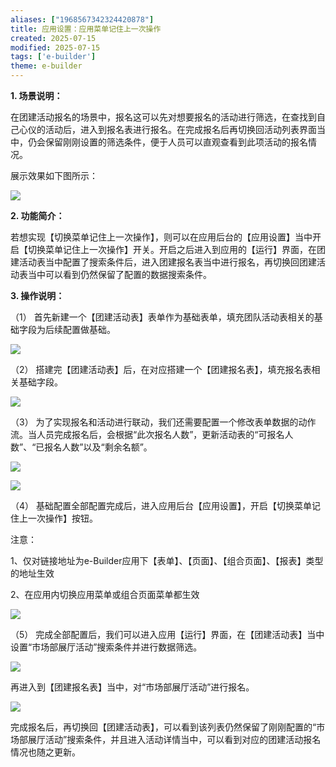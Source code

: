 ```yaml
---
aliases: ["1968567342324420878"]
title: 应用设置：应用菜单记住上一次操作
created: 2025-07-15
modified: 2025-07-15
tags: ['e-builder']
theme: e-builder
---
```


**1. 场景说明：**

在团建活动报名的场景中，报名这可以先对想要报名的活动进行筛选，在查找到自己心仪的活动后，进入到报名表进行报名。在完成报名后再切换回活动列表界面当中，仍会保留刚刚设置的筛选条件，便于人员可以直观查看到此项活动的报名情况。

展示效果如下图所示：

![](https://myhelpdoc.oss-cn-heyuan.aliyuncs.com/mdimages/fd0e9faf839f6dbd88d50f713e4edd67.jpg)

**2. 功能简介：**

若想实现【切换菜单记住上一次操作】，则可以在应用后台的【应用设置】当中开启【切换菜单记住上一次操作】开关。开启之后进入到应用的【运行】界面，在团建活动表当中配置了搜索条件后，进入团建报名表当中进行报名，再切换回团建活动表当中可以看到仍然保留了配置的数据搜索条件。

**3. 操作说明：**

（1） 首先新建一个【团建活动表】表单作为基础表单，填充团队活动表相关的基础字段为后续配置做基础。

![](https://myhelpdoc.oss-cn-heyuan.aliyuncs.com/mdimages/4135f75b63a0de53d89bac8ad619843b.jpg)

（2） 搭建完【团建活动表】后，在对应搭建一个【团建报名表】，填充报名表相关基础字段。

![](https://myhelpdoc.oss-cn-heyuan.aliyuncs.com/mdimages/39640b652194430e94b6a17b9cc07639.jpg)

（3） 为了实现报名和活动进行联动，我们还需要配置一个修改表单数据的动作流。当人员完成报名后，会根据“此次报名人数”，更新活动表的“可报名人数”、“已报名人数”以及“剩余名额”。

![](https://myhelpdoc.oss-cn-heyuan.aliyuncs.com/mdimages/2d72aa749a6772edec5ae21835ac3779.jpg)

![](https://myhelpdoc.oss-cn-heyuan.aliyuncs.com/mdimages/0263c5c43e7d4c0fe704223b7d90264f.jpg)

（4） 基础配置全部配置完成后，进入应用后台【应用设置】，开启【切换菜单记住上一次操作】按钮。

注意：

1、仅对链接地址为e-Builder应用下【表单】、【页面】、【组合页面】、【报表】类型的地址生效

2、在应用内切换应用菜单或组合页面菜单都生效

![](https://myhelpdoc.oss-cn-heyuan.aliyuncs.com/mdimages/98246d9e9e6d00bcbbbbba3fb018ac6a.jpg)

（5） 完成全部配置后，我们可以进入应用【运行】界面，在【团建活动表】当中设置“市场部展厅活动”搜索条件并进行数据筛选。

![](https://myhelpdoc.oss-cn-heyuan.aliyuncs.com/mdimages/4304fb0bebe8a54d45222ec85d533d77.jpg)

再进入到【团建报名表】当中，对“市场部展厅活动”进行报名。

![](https://myhelpdoc.oss-cn-heyuan.aliyuncs.com/mdimages/96afe9a298012a1a58b0f8080e995042.jpg)

完成报名后，再切换回【团建活动表】，可以看到该列表仍然保留了刚刚配置的“市场部展厅活动”搜索条件，并且进入活动详情当中，可以看到对应的团建活动报名情况也随之更新。

